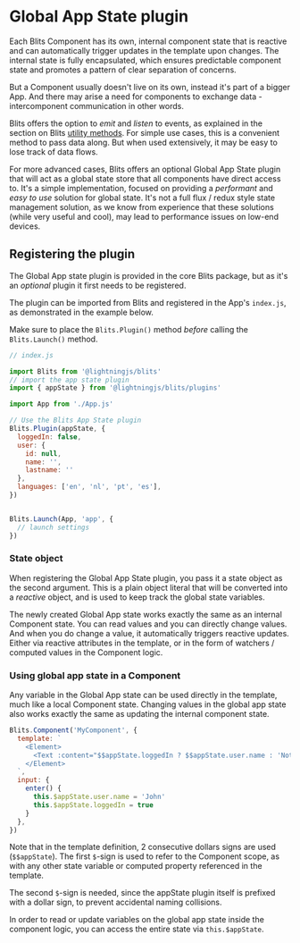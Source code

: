 # Global App State plugin

Each Blits Component has its own, internal component state that is reactive and can automatically trigger updates in the template upon changes. The internal state is fully encapsulated, which ensures predictable component state and promotes a pattern of clear separation of concerns.

But a Component usually doesn't live on its own, instead it's part of a bigger App. And there may arise a need for components to exchange data - intercomponent communication in other words.

Blits offers the option to _emit_ and _listen_ to events, as explained in the section on Blits [utility methods](../components/utility_methods.md). For simple use cases, this is a convenient method to pass data along. But when used extensively, it may be easy to lose track of data flows.

For more advanced cases, Blits offers an optional Global App State plugin that will act as a global state store that all components have direct access to. It's a simple implementation, focused on providing a _performant_ and _easy to use_ solution for global state. It's not a full flux / redux style state management solution, as we know from experience that these solutions (while very useful and cool), may lead to performance issues on low-end devices.

## Registering the plugin

The Global App state plugin is provided in the core Blits package, but as it's an _optional_ plugin it first needs to be registered.

The plugin can be imported from Blits and registered in the App's `index.js`, as demonstrated in the example below.

Make sure to place the `Blits.Plugin()` method _before_ calling the `Blits.Launch()` method.

```js
// index.js

import Blits from '@lightningjs/blits'
// import the app state plugin
import { appState } from '@lightningjs/blits/plugins'

import App from './App.js'

// Use the Blits App State plugin
Blits.Plugin(appState, {
  loggedIn: false,
  user: {
    id: null,
    name: '',
    lastname: ''
  },
  languages: ['en', 'nl', 'pt', 'es'],
})


Blits.Launch(App, 'app', {
  // launch settings
})
```

### State object

When registering the Global App State plugin, you pass it a state object as the second argument. This is a plain object literal that will be converted into a _reactive_ object, and is used to keep track the global state variables.

The newly created Global App state works exactly the same as an internal Component state. You can read values and you can directly change values. And when you do change a value, it automatically triggers reactive updates. Either via reactive attributes in the template, or in the form of watchers / computed values in the Component logic.

### Using global app state in a Component

Any variable in the Global App state can be used directly in the template, much like a local Component state. Changing values in the global app state also works exactly the same as updating the internal component state.

```js
Blits.Component('MyComponent', {
  template: `
    <Element>
      <Text :content="$$appState.loggedIn ? $$appState.user.name : 'Not logged in'" />
    </Element>
  `,
  input: {
    enter() {
      this.$appState.user.name = 'John'
      this.$appState.loggedIn = true
    }
  },
})
```

Note that in the template definition, 2 consecutive dollars signs are used (`$$appState`). The first `$`-sign is used
to refer to the Component scope, as with any other state variable or computed property referenced in the template.

The second `$`-sign is needed, since the appState plugin itself is prefixed with a dollar sign, to prevent accidental naming collisions.

In order to read or update variables on the global app state inside the component logic, you can access the entire state via `this.$appState`.

